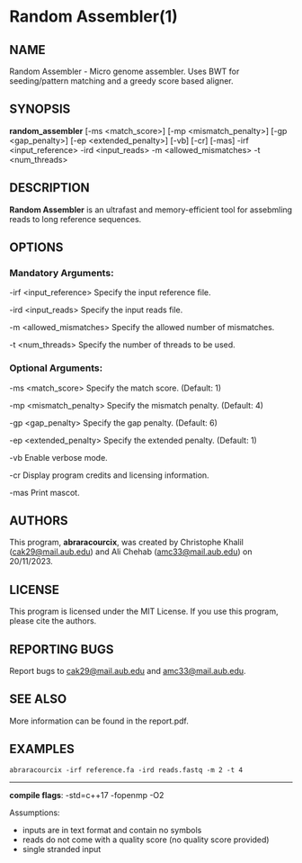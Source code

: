 # Random Assembler(1) 

## NAME
   Random Assembler - Micro genome assembler.
   Uses BWT for seeding/pattern matching and a greedy score based aligner.

## SYNOPSIS
   **random_assembler** [-ms <match_score>] [-mp <mismatch_penalty>] [-gp <gap_penalty>] [-ep <extended_penalty>] [-vb] [-cr] [-mas] -irf <input_reference> -ird <input_reads> -m <allowed_mismatches> -t <num_threads>

## DESCRIPTION
   **Random Assembler** is an ultrafast and memory-efficient tool for assebmling reads to long reference sequences.

## OPTIONS
   ### Mandatory Arguments:
   -irf <input_reference>
          Specify the input reference file.

   -ird <input_reads>
          Specify the input reads file.

   -m <allowed_mismatches>
          Specify the allowed number of mismatches.

   -t <num_threads>
          Specify the number of threads to be used.

   ### Optional Arguments:
   -ms <match_score>
          Specify the match score. (Default: 1)

   -mp <mismatch_penalty>
          Specify the mismatch penalty. (Default: 4)

   -gp <gap_penalty>
          Specify the gap penalty. (Default: 6)

   -ep <extended_penalty>
          Specify the extended penalty. (Default: 1)

   -vb
          Enable verbose mode.

   -cr
          Display program credits and licensing information.

   -mas
          Print mascot.

## AUTHORS
   This program, **abraracourcix**, was created by Christophe Khalil (cak29@mail.aub.edu) and Ali Chehab (amc33@mail.aub.edu) on 20/11/2023.

## LICENSE
   This program is licensed under the MIT License. If you use this program, please cite the authors.

## REPORTING BUGS
   Report bugs to cak29@mail.aub.edu and amc33@mail.aub.edu.

## SEE ALSO
   More information can be found in the report.pdf.

## EXAMPLES
   ```
   abraracourcix -irf reference.fa -ird reads.fastq -m 2 -t 4
   ```
---

**compile flags**:
-std=c++17 -fopenmp -O2

Assumptions:
- inputs are in text format and contain no symbols
- reads do not come with a quality score (no quality score provided)
- single stranded input
